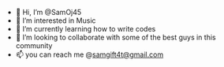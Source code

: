 - 👋 Hi, I’m @SamOj45
- 👀 I’m interested in Music
- 🌱 I’m currently learning how to write codes
- 💞️ I’m looking to collaborate with some of the best guys in this community
- 📫 you can reach me @samgift4t@gmail.com

<!---
SamOj45/SamOj45 is a ✨ special ✨ repository because its `README.md` (this file) appears on your GitHub profile.
You can click the Preview link to take a look at your changes.
--->

